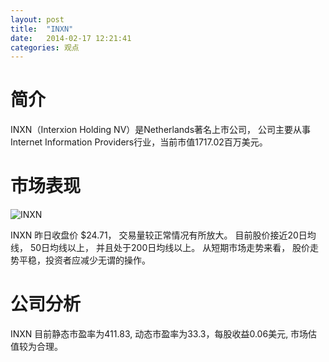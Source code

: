 ```yaml
---
layout: post
title:  "INXN"
date:   2014-02-17 12:21:41
categories: 观点
---
```


# 简介
INXN（Interxion Holding NV）是Netherlands著名上市公司，
公司主要从事Internet Information Providers行业，当前市值1717.02百万美元。

# 市场表现

![INXN](http://finviz.com/chart.ashx?t=INXN&ty=c&ta=1&p=d&s=l)

INXN 昨日收盘价 $24.71，
交易量较正常情况有所放大。
目前股价接近20日均线，
50日均线以上，
并且处于200日均线以上。
从短期市场走势来看，
股价走势平稳，投资者应减少无谓的操作。

# 公司分析
INXN 目前静态市盈率为411.83, 动态市盈率为33.3，每股收益0.06美元,
市场估值较为合理。

